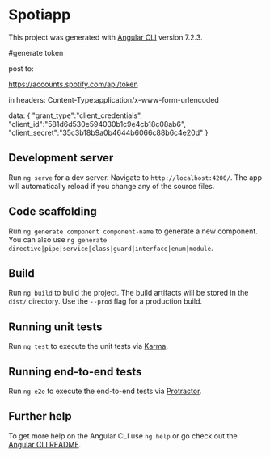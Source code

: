 # Spotiapp

This project was generated with [Angular CLI](https://github.com/angular/angular-cli) version 7.2.3.

#generate token

post to:


https://accounts.spotify.com/api/token

in headers:
Content-Type:application/x-www-form-urlencoded

data:
{
    "grant_type":"client_credentials",
    "client_id":"581d6d530e594030b1c9e4cb18c08ab6",
    "client_secret":"35c3b18b9a0b4644b6066c88b6c4e20d"
}

## Development server

Run `ng serve` for a dev server. Navigate to `http://localhost:4200/`. The app will automatically reload if you change any of the source files.

## Code scaffolding

Run `ng generate component component-name` to generate a new component. You can also use `ng generate directive|pipe|service|class|guard|interface|enum|module`.

## Build

Run `ng build` to build the project. The build artifacts will be stored in the `dist/` directory. Use the `--prod` flag for a production build.

## Running unit tests

Run `ng test` to execute the unit tests via [Karma](https://karma-runner.github.io).

## Running end-to-end tests

Run `ng e2e` to execute the end-to-end tests via [Protractor](http://www.protractortest.org/).

## Further help

To get more help on the Angular CLI use `ng help` or go check out the [Angular CLI README](https://github.com/angular/angular-cli/blob/master/README.md).

